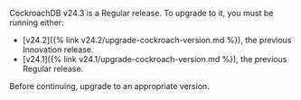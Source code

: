 CockroachDB v24.3 is a Regular release. To upgrade to it, you must be running either:
- [v24.2]({% link v24.2/upgrade-cockroach-version.md %}), the previous Innovation release.
- [v24.1]({% link v24.1/upgrade-cockroach-version.md %}), the previous Regular release.

Before continuing, upgrade to an appropriate version.
